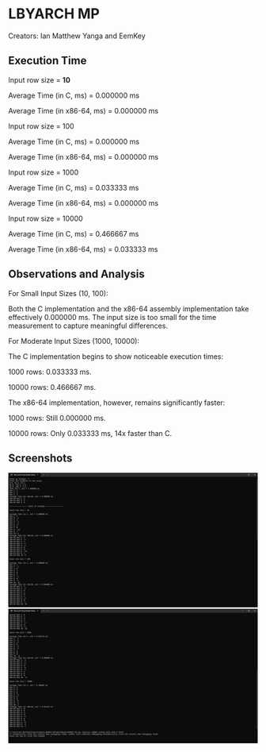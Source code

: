 # LBYARCH MP
Creators: Ian Matthew Yanga and EemKey

## Execution Time

Input row size = **10**

Average Time (in C, ms) = 0.000000 ms

Average Time (in x86-64, ms) = 0.000000 ms


Input row size = 100

Average Time (in C, ms) = 0.000000 ms

Average Time (in x86-64, ms) = 0.000000 ms


Input row size = 1000

Average Time (in C, ms) = 0.033333 ms

Average Time (in x86-64, ms) = 0.000000 ms


Input row size = 10000

Average Time (in C, ms) = 0.466667 ms

Average Time (in x86-64, ms) = 0.033333 ms

## Observations and Analysis
For Small Input Sizes (10, 100):

Both the C implementation and the x86-64 assembly implementation take effectively 0.000000 ms.
The input size is too small for the time measurement to capture meaningful differences.

For Moderate Input Sizes (1000, 10000):

The C implementation begins to show noticeable execution times:

1000 rows: 0.033333 ms.

10000 rows: 0.466667 ms.

The x86-64 implementation, however, remains significantly faster:

1000 rows: Still 0.000000 ms.

10000 rows: Only 0.033333 ms, 14x faster than C.

## Screenshots

![](images/terminal%201.png)
![](images/terminal%202.png)
